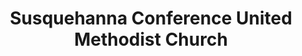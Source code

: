 ---
layout: repo
title: "Susquehanna Conference United Methodist Church"
id: 13743
permalink: repos/13743/
---